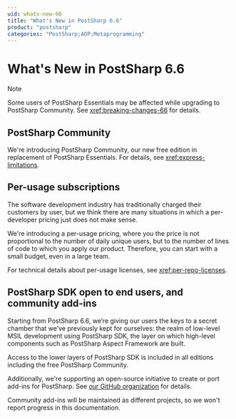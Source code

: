 ```yaml
---
uid: whats-new-66
title: "What's New in PostSharp 6.6"
product: "postsharp"
categories: "PostSharp;AOP;Metaprogramming"
---
```

# What's New in PostSharp 6.6

> [!NOTE]
> Some users of PostSharp Essentials may be affected while upgrading to PostSharp Community. See <xref:breaking-changes-66> for details. 


## PostSharp Community

We're introducing PostSharp Community, our new free edition in replacement of PostSharp Essentials. For details, see <xref:express-limitations>. 


## Per-usage subscriptions

The software development industry has traditionally charged their customers by user, but we think there are many situations in which a per-developer pricing just does not make sense.

We're introducing a per-usage pricing, where you the price is not proportional to the number of daily unique users, but to the number of lines of code to which you apply our product. Therefore, you can start with a small budget, even in a large team.

For technical details about per-usage licenses, see <xref:per-repo-licenses>. 


## PostSharp SDK open to end users, and community add-ins

Starting from PostSharp 6.6, we’re giving our users the keys to a secret chamber that we’ve previously kept for ourselves: the realm of low-level MSIL development using PostSharp SDK, the layer on which high-level components such as PostSharp Aspect Framework are built.

Access to the lower layers of PostSharp SDK is included in all editions including the free PostSharp Community.

Additionally, we're supporting an open-source initiative to create or port add-ins for PostSharp. See [our GitHub organization](https://github.com/postsharp) for details. 

Community add-ins will be maintained as different projects, so we won't report progress in this documentation.

